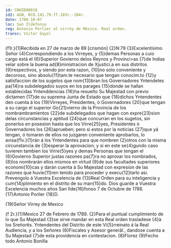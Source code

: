 ```yaml
---
id: CNHID00010
id2: AGN, RCO.141.79.ff.103r.-104r.
date: 1788-10-07
loc: San Ildefonso
reg: Antonio Porlier al virrey de México. Real orden.
transc: Víctor Gayol
---
```

{f1r.}{1}Recibida en 27 de marzo de 89 [crismón]
{2}N:79
{3}Excelentísimo Señor
{4}Correspondiendo a los Virreyes, y {5}demas Personas a cuio cargo está el {6}Superior Govierno delos Reynos y Provinci>as {7}de Indias velar sobre la buena ad{8}ministracion de Xjustici.a en sus distritos {9}respectivos, y siendo por esta razon, {10}no solo conveniente y decoroso, sino absolu{11}tam.te necesario que tengan conocim.to {12}y satisfaccion de los sugetos que nom{13}bran los Governadores Yntendetes pa{14}ra subdelegados suyos en los parages {15}donde se hallan establecidas Yntenddencias {16}ha resuelto Su Majestad con previo dictamen {17}de su suprema Junta de Estado que {18}dichos Yntendentes den cuenta á los {19}Virreyes, Presidentes, ó Governadores {20}que tengan a su cargo el superior Go{21}vierno de la Provincia de los nombrambramientos {22}de subdelegados que hagan con expre{23}sion delas circunstancias y aptitud {24}que concurran en los sugetos, sin ponerlos en posesion hasta que los Virre{25}yes, Presidentes ó Governadores los {26}aprueben; pero si estos por la noticias {27}que yá tengan, ó tomaren de ellos no juzgaren conveniente aprobarlos, lo avisa{f1v.}{1}rán á los Yntendentes para que nombren {2}otros con la misma circunstancia de {3}esperar la aprovacion; y si en este se{4}gundo caso tuvieren tambien los Virre{5}yes y demas Personas que tengan el {6}Govierno Superior justas razones pa{7}ra no aprovar los nombrados, {8}los nombrarán ellos mismos en virtud {9}de sus facultades superiores economi{10}cas y darán cuenta á Su Majestad con expresion de las razones que huvie{11}ren tenido para proceder y execu{12}tarlo asi. Prevengolo á Vuestra Excelencia de {13}Real Orden para su inteligencia y cum{14}plimiento en el distrito de su man{15}do. Dios guarde a Vuestra Excelencia muchos años San Ilde{16}fonso 7 de Octubre de 1788.
{17}Antonio Porlier
{18}D.


{19}Señor Virrey de Mexico

{f 2r.}{1}Mexico 27 de Febrero de 1789.
{2}Para el puntual cumplimiento de lo que Su Majestad {3}se sirve mandar en esta Real orden trasladese {4}à los Sreñorês. Yntendentes del Distrito de este Vi{5}rreinato á la Real Audiencia, y a los Señores {6}Fiscales y Asesor generãl., dandose cuenta a Su Majestad {7}de esta providencia en contestacion.
{8}Florez
{9}Fecho todo Antonio Bonilla
